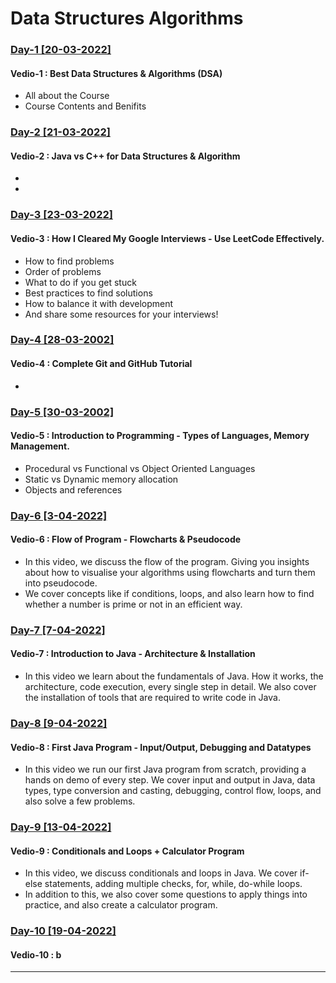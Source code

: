 # Data Structures Algorithms

### [Day-1 [20-03-2022]](https://www.youtube.com/watch?v=rZ41y93P2Qo&list=PL9gnSGHSqcnr_DxHsP7AW9ftq0AtAyYqJ&index=1&ab_channel=KunalKushwaha) 
#### Vedio-1 : Best Data Structures & Algorithms (DSA) 

- All about the Course
- Course Contents and Benifits 

### [Day-2 [21-03-2022]](https://www.youtube.com/watch?v=Nckx9qMy_kw&list=PL9gnSGHSqcnr_DxHsP7AW9ftq0AtAyYqJ&index=2&ab_channel=KunalKushwaha) 
#### Vedio-2 : Java vs C++ for Data Structures & Algorithm

-
-

### [Day-3 [23-03-2022]](https://www.youtube.com/watch?v=waGfV-IoOt8&list=PL9gnSGHSqcnr_DxHsP7AW9ftq0AtAyYqJ&index=3&ab_channel=KunalKushwaha) 
#### Vedio-3 : How I Cleared My Google Interviews - Use LeetCode Effectively.

- How to find problems
- Order of problems
- What to do if you get stuck
- Best practices to find solutions
- How to balance it with development
- And share some resources for your interviews!


### [Day-4 [28-03-2002]](https://www.youtube.com/watch?v=apGV9Kg7ics&list=PL9gnSGHSqcnr_DxHsP7AW9ftq0AtAyYqJ&index=4&ab_channel=KunalKushwaha)
#### Vedio-4 : Complete Git and GitHub Tutorial

-

### [Day-5 [30-03-2002]](https://www.youtube.com/watch?v=wn49bJOYAZM&list=PL9gnSGHSqcnr_DxHsP7AW9ftq0AtAyYqJ&index=5&ab_channel=KunalKushwaha)
#### Vedio-5 : Introduction to Programming - Types of Languages, Memory Management.

- Procedural vs Functional vs Object Oriented Languages
- Static vs Dynamic memory allocation
- Objects and references

### [Day-6 [3-04-2022]](https://www.youtube.com/watch?v=lhELGQAV4gg&list=PL9gnSGHSqcnr_DxHsP7AW9ftq0AtAyYqJ&index=6&ab_channel=KunalKushwaha)
#### Vedio-6 : Flow of Program - Flowcharts & Pseudocode

- In this video, we discuss the flow of the program. Giving you insights about how to visualise your algorithms using flowcharts and turn them into pseudocode.
- We cover concepts like if conditions, loops, and also learn how to find whether a number is prime or not in an efficient way.

### [Day-7 [7-04-2022]](https://www.youtube.com/watch?v=4EP8YzcN0hQ&list=PL9gnSGHSqcnr_DxHsP7AW9ftq0AtAyYqJ&index=7&ab_channel=KunalKushwaha)
#### Vedio-7 : Introduction to Java - Architecture & Installation

- In this video we learn about the fundamentals of Java. How it works, the architecture, code execution, every single step in detail. We also cover the installation of tools that are required to write code in Java.

### [Day-8 [9-04-2022]](https://www.youtube.com/watch?v=TAtrPoaJ7gc&list=PL9gnSGHSqcnr_DxHsP7AW9ftq0AtAyYqJ&index=8&ab_channel=KunalKushwaha)
#### Vedio-8 : First Java Program - Input/Output, Debugging and Datatypes

- In this video we run our first Java program from scratch, providing a hands on demo of every step.
We cover input and output in Java, data types, type conversion and casting, debugging, control flow, loops, and also solve a few problems.

### [Day-9 [13-04-2022]](https://www.youtube.com/watch?v=ldYLYRNaucM&list=PL9gnSGHSqcnr_DxHsP7AW9ftq0AtAyYqJ&index=9&ab_channel=KunalKushwaha)
#### Vedio-9 : Conditionals and Loops + Calculator Program

- In this video, we discuss conditionals and loops in Java. We cover if-else statements, adding multiple checks, for, while, do-while loops.
- In addition to this, we also cover some questions to apply things into practice, and also create a calculator program.

### [Day-10 [19-04-2022]]()
#### Vedio-10 : b

-----
